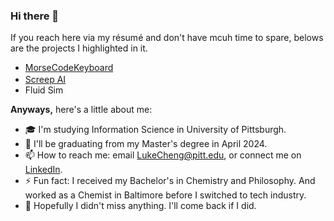 ### Hi there 👋

 If you reach here via my résumé and don't have mcuh time to spare, belows are the projects I highlighted in it.

- [MorseCodeKeyboard](https://github.com/Lujia-Cheng/MorseCodeKeyboard)
- [Screep AI](https://github.com/Lujia-Cheng/ScreepsAS) <img src="https://screeps.com/icon.png" width="16"/> 
- Fluid Sim

**Anyways,** here's a little about me:

- 🎓 I'm studying Information Science in University of Pittsburgh.
- 📜 I'll be graduating from my Master's degree in April 2024.
- 📫 How to reach me: email [LukeCheng@pitt.edu](mailto:LukeCheng@pitt.edu), or connect me on [LinkedIn](https://www.linkedin.com/in/luke-cheng).
- ⚡ Fun fact: I received my Bachelor's in Chemistry and Philosophy. And worked as a Chemist in Baltimore before I switched to tech industry.
- 🚧 Hopefully I didn't miss anything. I'll come back if I did.

<!--
**Lujia-Cheng/Lujia-Cheng** is a ✨ _special_ ✨ repository because its `README.md` (this file) appears on your GitHub profile.

Here are some ideas to get you started:

- 🔭 I’m currently working on ...
- 🌱 I’m currently learning ...
- 👯 I’m looking to collaborate on ...
- 🤔 I’m looking for help with ...
- 💬 Ask me about ...
- 📫 How to reach me: ...
- 😄 Pronouns: ...
- ⚡ Fun fact: ...
-->
